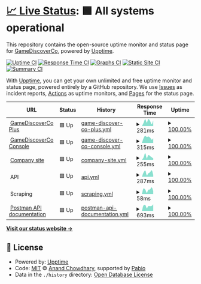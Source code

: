 # [📈 Live Status](https://GameDiscoverCo.github.io/uptime): <!--live status--> **🟩 All systems operational**

This repository contains the open-source uptime monitor and status page for [GameDiscoverCo](https://gamediscover.co), powered by [Upptime](https://github.com/upptime/upptime).

[![Uptime CI](https://github.com/GameDiscoverCo/uptime/workflows/Uptime%20CI/badge.svg)](https://github.com/GameDiscoverCo/uptime/actions?query=workflow%3A%22Uptime+CI%22)
[![Response Time CI](https://github.com/GameDiscoverCo/uptime/workflows/Response%20Time%20CI/badge.svg)](https://github.com/GameDiscoverCo/uptime/actions?query=workflow%3A%22Response+Time+CI%22)
[![Graphs CI](https://github.com/GameDiscoverCo/uptime/workflows/Graphs%20CI/badge.svg)](https://github.com/GameDiscoverCo/uptime/actions?query=workflow%3A%22Graphs+CI%22)
[![Static Site CI](https://github.com/GameDiscoverCo/uptime/workflows/Static%20Site%20CI/badge.svg)](https://github.com/GameDiscoverCo/uptime/actions?query=workflow%3A%22Static+Site+CI%22)
[![Summary CI](https://github.com/GameDiscoverCo/uptime/workflows/Summary%20CI/badge.svg)](https://github.com/GameDiscoverCo/uptime/actions?query=workflow%3A%22Summary+CI%22)

With [Upptime](https://upptime.js.org), you can get your own unlimited and free uptime monitor and status page, powered entirely by a GitHub repository. We use [Issues](https://github.com/GameDiscoverCo/uptime/issues) as incident reports, [Actions](https://github.com/GameDiscoverCo/uptime/actions) as uptime monitors, and [Pages](https://GameDiscoverCo.github.io/uptime) for the status page.

<!--start: status pages-->
<!-- This summary is generated by Upptime (https://github.com/upptime/upptime) -->
<!-- Do not edit this manually, your changes will be overwritten -->
<!-- prettier-ignore -->
| URL | Status | History | Response Time | Uptime |
| --- | ------ | ------- | ------------- | ------ |
| <img alt="" src="https://icons.duckduckgo.com/ip3/plus.gamediscover.co.ico" height="13"> [GameDiscoverCo Plus](https://plus.gamediscover.co) | 🟩 Up | [game-discover-co-plus.yml](https://github.com/GameDiscoverCo/uptime/commits/HEAD/history/game-discover-co-plus.yml) | <details><summary><img alt="Response time graph" src="./graphs/game-discover-co-plus/response-time-week.png" height="20"> 281ms</summary><br><a href="https://status.gamediscover.co/history/game-discover-co-plus"><img alt="Response time 278" src="https://img.shields.io/endpoint?url=https%3A%2F%2Fraw.githubusercontent.com%2FGameDiscoverCo%2Fuptime%2FHEAD%2Fapi%2Fgame-discover-co-plus%2Fresponse-time.json"></a><br><a href="https://status.gamediscover.co/history/game-discover-co-plus"><img alt="24-hour response time 233" src="https://img.shields.io/endpoint?url=https%3A%2F%2Fraw.githubusercontent.com%2FGameDiscoverCo%2Fuptime%2FHEAD%2Fapi%2Fgame-discover-co-plus%2Fresponse-time-day.json"></a><br><a href="https://status.gamediscover.co/history/game-discover-co-plus"><img alt="7-day response time 281" src="https://img.shields.io/endpoint?url=https%3A%2F%2Fraw.githubusercontent.com%2FGameDiscoverCo%2Fuptime%2FHEAD%2Fapi%2Fgame-discover-co-plus%2Fresponse-time-week.json"></a><br><a href="https://status.gamediscover.co/history/game-discover-co-plus"><img alt="30-day response time 281" src="https://img.shields.io/endpoint?url=https%3A%2F%2Fraw.githubusercontent.com%2FGameDiscoverCo%2Fuptime%2FHEAD%2Fapi%2Fgame-discover-co-plus%2Fresponse-time-month.json"></a><br><a href="https://status.gamediscover.co/history/game-discover-co-plus"><img alt="1-year response time 278" src="https://img.shields.io/endpoint?url=https%3A%2F%2Fraw.githubusercontent.com%2FGameDiscoverCo%2Fuptime%2FHEAD%2Fapi%2Fgame-discover-co-plus%2Fresponse-time-year.json"></a></details> | <details><summary><a href="https://status.gamediscover.co/history/game-discover-co-plus">100.00%</a></summary><a href="https://status.gamediscover.co/history/game-discover-co-plus"><img alt="All-time uptime 100.00%" src="https://img.shields.io/endpoint?url=https%3A%2F%2Fraw.githubusercontent.com%2FGameDiscoverCo%2Fuptime%2FHEAD%2Fapi%2Fgame-discover-co-plus%2Fuptime.json"></a><br><a href="https://status.gamediscover.co/history/game-discover-co-plus"><img alt="24-hour uptime 100.00%" src="https://img.shields.io/endpoint?url=https%3A%2F%2Fraw.githubusercontent.com%2FGameDiscoverCo%2Fuptime%2FHEAD%2Fapi%2Fgame-discover-co-plus%2Fuptime-day.json"></a><br><a href="https://status.gamediscover.co/history/game-discover-co-plus"><img alt="7-day uptime 100.00%" src="https://img.shields.io/endpoint?url=https%3A%2F%2Fraw.githubusercontent.com%2FGameDiscoverCo%2Fuptime%2FHEAD%2Fapi%2Fgame-discover-co-plus%2Fuptime-week.json"></a><br><a href="https://status.gamediscover.co/history/game-discover-co-plus"><img alt="30-day uptime 100.00%" src="https://img.shields.io/endpoint?url=https%3A%2F%2Fraw.githubusercontent.com%2FGameDiscoverCo%2Fuptime%2FHEAD%2Fapi%2Fgame-discover-co-plus%2Fuptime-month.json"></a><br><a href="https://status.gamediscover.co/history/game-discover-co-plus"><img alt="1-year uptime 100.00%" src="https://img.shields.io/endpoint?url=https%3A%2F%2Fraw.githubusercontent.com%2FGameDiscoverCo%2Fuptime%2FHEAD%2Fapi%2Fgame-discover-co-plus%2Fuptime-year.json"></a></details>
| <img alt="" src="https://icons.duckduckgo.com/ip3/console.gamediscover.co.ico" height="13"> [GameDiscoverCo Console](https://console.gamediscover.co) | 🟩 Up | [game-discover-co-console.yml](https://github.com/GameDiscoverCo/uptime/commits/HEAD/history/game-discover-co-console.yml) | <details><summary><img alt="Response time graph" src="./graphs/game-discover-co-console/response-time-week.png" height="20"> 315ms</summary><br><a href="https://status.gamediscover.co/history/game-discover-co-console"><img alt="Response time 306" src="https://img.shields.io/endpoint?url=https%3A%2F%2Fraw.githubusercontent.com%2FGameDiscoverCo%2Fuptime%2FHEAD%2Fapi%2Fgame-discover-co-console%2Fresponse-time.json"></a><br><a href="https://status.gamediscover.co/history/game-discover-co-console"><img alt="24-hour response time 272" src="https://img.shields.io/endpoint?url=https%3A%2F%2Fraw.githubusercontent.com%2FGameDiscoverCo%2Fuptime%2FHEAD%2Fapi%2Fgame-discover-co-console%2Fresponse-time-day.json"></a><br><a href="https://status.gamediscover.co/history/game-discover-co-console"><img alt="7-day response time 315" src="https://img.shields.io/endpoint?url=https%3A%2F%2Fraw.githubusercontent.com%2FGameDiscoverCo%2Fuptime%2FHEAD%2Fapi%2Fgame-discover-co-console%2Fresponse-time-week.json"></a><br><a href="https://status.gamediscover.co/history/game-discover-co-console"><img alt="30-day response time 286" src="https://img.shields.io/endpoint?url=https%3A%2F%2Fraw.githubusercontent.com%2FGameDiscoverCo%2Fuptime%2FHEAD%2Fapi%2Fgame-discover-co-console%2Fresponse-time-month.json"></a><br><a href="https://status.gamediscover.co/history/game-discover-co-console"><img alt="1-year response time 306" src="https://img.shields.io/endpoint?url=https%3A%2F%2Fraw.githubusercontent.com%2FGameDiscoverCo%2Fuptime%2FHEAD%2Fapi%2Fgame-discover-co-console%2Fresponse-time-year.json"></a></details> | <details><summary><a href="https://status.gamediscover.co/history/game-discover-co-console">100.00%</a></summary><a href="https://status.gamediscover.co/history/game-discover-co-console"><img alt="All-time uptime 100.00%" src="https://img.shields.io/endpoint?url=https%3A%2F%2Fraw.githubusercontent.com%2FGameDiscoverCo%2Fuptime%2FHEAD%2Fapi%2Fgame-discover-co-console%2Fuptime.json"></a><br><a href="https://status.gamediscover.co/history/game-discover-co-console"><img alt="24-hour uptime 100.00%" src="https://img.shields.io/endpoint?url=https%3A%2F%2Fraw.githubusercontent.com%2FGameDiscoverCo%2Fuptime%2FHEAD%2Fapi%2Fgame-discover-co-console%2Fuptime-day.json"></a><br><a href="https://status.gamediscover.co/history/game-discover-co-console"><img alt="7-day uptime 100.00%" src="https://img.shields.io/endpoint?url=https%3A%2F%2Fraw.githubusercontent.com%2FGameDiscoverCo%2Fuptime%2FHEAD%2Fapi%2Fgame-discover-co-console%2Fuptime-week.json"></a><br><a href="https://status.gamediscover.co/history/game-discover-co-console"><img alt="30-day uptime 100.00%" src="https://img.shields.io/endpoint?url=https%3A%2F%2Fraw.githubusercontent.com%2FGameDiscoverCo%2Fuptime%2FHEAD%2Fapi%2Fgame-discover-co-console%2Fuptime-month.json"></a><br><a href="https://status.gamediscover.co/history/game-discover-co-console"><img alt="1-year uptime 100.00%" src="https://img.shields.io/endpoint?url=https%3A%2F%2Fraw.githubusercontent.com%2FGameDiscoverCo%2Fuptime%2FHEAD%2Fapi%2Fgame-discover-co-console%2Fuptime-year.json"></a></details>
| <img alt="" src="https://icons.duckduckgo.com/ip3/gamediscover.co.ico" height="13"> [Company site](https://gamediscover.co/) | 🟩 Up | [company-site.yml](https://github.com/GameDiscoverCo/uptime/commits/HEAD/history/company-site.yml) | <details><summary><img alt="Response time graph" src="./graphs/company-site/response-time-week.png" height="20"> 255ms</summary><br><a href="https://status.gamediscover.co/history/company-site"><img alt="Response time 253" src="https://img.shields.io/endpoint?url=https%3A%2F%2Fraw.githubusercontent.com%2FGameDiscoverCo%2Fuptime%2FHEAD%2Fapi%2Fcompany-site%2Fresponse-time.json"></a><br><a href="https://status.gamediscover.co/history/company-site"><img alt="24-hour response time 166" src="https://img.shields.io/endpoint?url=https%3A%2F%2Fraw.githubusercontent.com%2FGameDiscoverCo%2Fuptime%2FHEAD%2Fapi%2Fcompany-site%2Fresponse-time-day.json"></a><br><a href="https://status.gamediscover.co/history/company-site"><img alt="7-day response time 255" src="https://img.shields.io/endpoint?url=https%3A%2F%2Fraw.githubusercontent.com%2FGameDiscoverCo%2Fuptime%2FHEAD%2Fapi%2Fcompany-site%2Fresponse-time-week.json"></a><br><a href="https://status.gamediscover.co/history/company-site"><img alt="30-day response time 256" src="https://img.shields.io/endpoint?url=https%3A%2F%2Fraw.githubusercontent.com%2FGameDiscoverCo%2Fuptime%2FHEAD%2Fapi%2Fcompany-site%2Fresponse-time-month.json"></a><br><a href="https://status.gamediscover.co/history/company-site"><img alt="1-year response time 253" src="https://img.shields.io/endpoint?url=https%3A%2F%2Fraw.githubusercontent.com%2FGameDiscoverCo%2Fuptime%2FHEAD%2Fapi%2Fcompany-site%2Fresponse-time-year.json"></a></details> | <details><summary><a href="https://status.gamediscover.co/history/company-site">100.00%</a></summary><a href="https://status.gamediscover.co/history/company-site"><img alt="All-time uptime 100.00%" src="https://img.shields.io/endpoint?url=https%3A%2F%2Fraw.githubusercontent.com%2FGameDiscoverCo%2Fuptime%2FHEAD%2Fapi%2Fcompany-site%2Fuptime.json"></a><br><a href="https://status.gamediscover.co/history/company-site"><img alt="24-hour uptime 100.00%" src="https://img.shields.io/endpoint?url=https%3A%2F%2Fraw.githubusercontent.com%2FGameDiscoverCo%2Fuptime%2FHEAD%2Fapi%2Fcompany-site%2Fuptime-day.json"></a><br><a href="https://status.gamediscover.co/history/company-site"><img alt="7-day uptime 100.00%" src="https://img.shields.io/endpoint?url=https%3A%2F%2Fraw.githubusercontent.com%2FGameDiscoverCo%2Fuptime%2FHEAD%2Fapi%2Fcompany-site%2Fuptime-week.json"></a><br><a href="https://status.gamediscover.co/history/company-site"><img alt="30-day uptime 100.00%" src="https://img.shields.io/endpoint?url=https%3A%2F%2Fraw.githubusercontent.com%2FGameDiscoverCo%2Fuptime%2FHEAD%2Fapi%2Fcompany-site%2Fuptime-month.json"></a><br><a href="https://status.gamediscover.co/history/company-site"><img alt="1-year uptime 100.00%" src="https://img.shields.io/endpoint?url=https%3A%2F%2Fraw.githubusercontent.com%2FGameDiscoverCo%2Fuptime%2FHEAD%2Fapi%2Fcompany-site%2Fuptime-year.json"></a></details>
| <img alt="" src="https://icons.duckduckgo.com/ip3/null.ico" height="13"> API | 🟩 Up | [api.yml](https://github.com/GameDiscoverCo/uptime/commits/HEAD/history/api.yml) | <details><summary><img alt="Response time graph" src="./graphs/api/response-time-week.png" height="20"> 287ms</summary><br><a href="https://status.gamediscover.co/history/api"><img alt="Response time 276" src="https://img.shields.io/endpoint?url=https%3A%2F%2Fraw.githubusercontent.com%2FGameDiscoverCo%2Fuptime%2FHEAD%2Fapi%2Fapi%2Fresponse-time.json"></a><br><a href="https://status.gamediscover.co/history/api"><img alt="24-hour response time 178" src="https://img.shields.io/endpoint?url=https%3A%2F%2Fraw.githubusercontent.com%2FGameDiscoverCo%2Fuptime%2FHEAD%2Fapi%2Fapi%2Fresponse-time-day.json"></a><br><a href="https://status.gamediscover.co/history/api"><img alt="7-day response time 287" src="https://img.shields.io/endpoint?url=https%3A%2F%2Fraw.githubusercontent.com%2FGameDiscoverCo%2Fuptime%2FHEAD%2Fapi%2Fapi%2Fresponse-time-week.json"></a><br><a href="https://status.gamediscover.co/history/api"><img alt="30-day response time 439" src="https://img.shields.io/endpoint?url=https%3A%2F%2Fraw.githubusercontent.com%2FGameDiscoverCo%2Fuptime%2FHEAD%2Fapi%2Fapi%2Fresponse-time-month.json"></a><br><a href="https://status.gamediscover.co/history/api"><img alt="1-year response time 276" src="https://img.shields.io/endpoint?url=https%3A%2F%2Fraw.githubusercontent.com%2FGameDiscoverCo%2Fuptime%2FHEAD%2Fapi%2Fapi%2Fresponse-time-year.json"></a></details> | <details><summary><a href="https://status.gamediscover.co/history/api">100.00%</a></summary><a href="https://status.gamediscover.co/history/api"><img alt="All-time uptime 99.98%" src="https://img.shields.io/endpoint?url=https%3A%2F%2Fraw.githubusercontent.com%2FGameDiscoverCo%2Fuptime%2FHEAD%2Fapi%2Fapi%2Fuptime.json"></a><br><a href="https://status.gamediscover.co/history/api"><img alt="24-hour uptime 100.00%" src="https://img.shields.io/endpoint?url=https%3A%2F%2Fraw.githubusercontent.com%2FGameDiscoverCo%2Fuptime%2FHEAD%2Fapi%2Fapi%2Fuptime-day.json"></a><br><a href="https://status.gamediscover.co/history/api"><img alt="7-day uptime 100.00%" src="https://img.shields.io/endpoint?url=https%3A%2F%2Fraw.githubusercontent.com%2FGameDiscoverCo%2Fuptime%2FHEAD%2Fapi%2Fapi%2Fuptime-week.json"></a><br><a href="https://status.gamediscover.co/history/api"><img alt="30-day uptime 100.00%" src="https://img.shields.io/endpoint?url=https%3A%2F%2Fraw.githubusercontent.com%2FGameDiscoverCo%2Fuptime%2FHEAD%2Fapi%2Fapi%2Fuptime-month.json"></a><br><a href="https://status.gamediscover.co/history/api"><img alt="1-year uptime 99.98%" src="https://img.shields.io/endpoint?url=https%3A%2F%2Fraw.githubusercontent.com%2FGameDiscoverCo%2Fuptime%2FHEAD%2Fapi%2Fapi%2Fuptime-year.json"></a></details>
| <img alt="" src="https://icons.duckduckgo.com/ip3/null.ico" height="13"> Scraping | 🟩 Up | [scraping.yml](https://github.com/GameDiscoverCo/uptime/commits/HEAD/history/scraping.yml) | <details><summary><img alt="Response time graph" src="./graphs/scraping/response-time-week.png" height="20"> 58ms</summary><br><a href="https://status.gamediscover.co/history/scraping"><img alt="Response time 46" src="https://img.shields.io/endpoint?url=https%3A%2F%2Fraw.githubusercontent.com%2FGameDiscoverCo%2Fuptime%2FHEAD%2Fapi%2Fscraping%2Fresponse-time.json"></a><br><a href="https://status.gamediscover.co/history/scraping"><img alt="24-hour response time 33" src="https://img.shields.io/endpoint?url=https%3A%2F%2Fraw.githubusercontent.com%2FGameDiscoverCo%2Fuptime%2FHEAD%2Fapi%2Fscraping%2Fresponse-time-day.json"></a><br><a href="https://status.gamediscover.co/history/scraping"><img alt="7-day response time 58" src="https://img.shields.io/endpoint?url=https%3A%2F%2Fraw.githubusercontent.com%2FGameDiscoverCo%2Fuptime%2FHEAD%2Fapi%2Fscraping%2Fresponse-time-week.json"></a><br><a href="https://status.gamediscover.co/history/scraping"><img alt="30-day response time 52" src="https://img.shields.io/endpoint?url=https%3A%2F%2Fraw.githubusercontent.com%2FGameDiscoverCo%2Fuptime%2FHEAD%2Fapi%2Fscraping%2Fresponse-time-month.json"></a><br><a href="https://status.gamediscover.co/history/scraping"><img alt="1-year response time 46" src="https://img.shields.io/endpoint?url=https%3A%2F%2Fraw.githubusercontent.com%2FGameDiscoverCo%2Fuptime%2FHEAD%2Fapi%2Fscraping%2Fresponse-time-year.json"></a></details> | <details><summary><a href="https://status.gamediscover.co/history/scraping">100.00%</a></summary><a href="https://status.gamediscover.co/history/scraping"><img alt="All-time uptime 99.97%" src="https://img.shields.io/endpoint?url=https%3A%2F%2Fraw.githubusercontent.com%2FGameDiscoverCo%2Fuptime%2FHEAD%2Fapi%2Fscraping%2Fuptime.json"></a><br><a href="https://status.gamediscover.co/history/scraping"><img alt="24-hour uptime 100.00%" src="https://img.shields.io/endpoint?url=https%3A%2F%2Fraw.githubusercontent.com%2FGameDiscoverCo%2Fuptime%2FHEAD%2Fapi%2Fscraping%2Fuptime-day.json"></a><br><a href="https://status.gamediscover.co/history/scraping"><img alt="7-day uptime 100.00%" src="https://img.shields.io/endpoint?url=https%3A%2F%2Fraw.githubusercontent.com%2FGameDiscoverCo%2Fuptime%2FHEAD%2Fapi%2Fscraping%2Fuptime-week.json"></a><br><a href="https://status.gamediscover.co/history/scraping"><img alt="30-day uptime 100.00%" src="https://img.shields.io/endpoint?url=https%3A%2F%2Fraw.githubusercontent.com%2FGameDiscoverCo%2Fuptime%2FHEAD%2Fapi%2Fscraping%2Fuptime-month.json"></a><br><a href="https://status.gamediscover.co/history/scraping"><img alt="1-year uptime 99.97%" src="https://img.shields.io/endpoint?url=https%3A%2F%2Fraw.githubusercontent.com%2FGameDiscoverCo%2Fuptime%2FHEAD%2Fapi%2Fscraping%2Fuptime-year.json"></a></details>
| <img alt="" src="https://icons.duckduckgo.com/ip3/documenter.getpostman.com.ico" height="13"> [Postman API documentation](https://documenter.getpostman.com/view/4312055/UVRHi3Y4) | 🟩 Up | [postman-api-documentation.yml](https://github.com/GameDiscoverCo/uptime/commits/HEAD/history/postman-api-documentation.yml) | <details><summary><img alt="Response time graph" src="./graphs/postman-api-documentation/response-time-week.png" height="20"> 693ms</summary><br><a href="https://status.gamediscover.co/history/postman-api-documentation"><img alt="Response time 666" src="https://img.shields.io/endpoint?url=https%3A%2F%2Fraw.githubusercontent.com%2FGameDiscoverCo%2Fuptime%2FHEAD%2Fapi%2Fpostman-api-documentation%2Fresponse-time.json"></a><br><a href="https://status.gamediscover.co/history/postman-api-documentation"><img alt="24-hour response time 236" src="https://img.shields.io/endpoint?url=https%3A%2F%2Fraw.githubusercontent.com%2FGameDiscoverCo%2Fuptime%2FHEAD%2Fapi%2Fpostman-api-documentation%2Fresponse-time-day.json"></a><br><a href="https://status.gamediscover.co/history/postman-api-documentation"><img alt="7-day response time 693" src="https://img.shields.io/endpoint?url=https%3A%2F%2Fraw.githubusercontent.com%2FGameDiscoverCo%2Fuptime%2FHEAD%2Fapi%2Fpostman-api-documentation%2Fresponse-time-week.json"></a><br><a href="https://status.gamediscover.co/history/postman-api-documentation"><img alt="30-day response time 740" src="https://img.shields.io/endpoint?url=https%3A%2F%2Fraw.githubusercontent.com%2FGameDiscoverCo%2Fuptime%2FHEAD%2Fapi%2Fpostman-api-documentation%2Fresponse-time-month.json"></a><br><a href="https://status.gamediscover.co/history/postman-api-documentation"><img alt="1-year response time 666" src="https://img.shields.io/endpoint?url=https%3A%2F%2Fraw.githubusercontent.com%2FGameDiscoverCo%2Fuptime%2FHEAD%2Fapi%2Fpostman-api-documentation%2Fresponse-time-year.json"></a></details> | <details><summary><a href="https://status.gamediscover.co/history/postman-api-documentation">100.00%</a></summary><a href="https://status.gamediscover.co/history/postman-api-documentation"><img alt="All-time uptime 100.00%" src="https://img.shields.io/endpoint?url=https%3A%2F%2Fraw.githubusercontent.com%2FGameDiscoverCo%2Fuptime%2FHEAD%2Fapi%2Fpostman-api-documentation%2Fuptime.json"></a><br><a href="https://status.gamediscover.co/history/postman-api-documentation"><img alt="24-hour uptime 100.00%" src="https://img.shields.io/endpoint?url=https%3A%2F%2Fraw.githubusercontent.com%2FGameDiscoverCo%2Fuptime%2FHEAD%2Fapi%2Fpostman-api-documentation%2Fuptime-day.json"></a><br><a href="https://status.gamediscover.co/history/postman-api-documentation"><img alt="7-day uptime 100.00%" src="https://img.shields.io/endpoint?url=https%3A%2F%2Fraw.githubusercontent.com%2FGameDiscoverCo%2Fuptime%2FHEAD%2Fapi%2Fpostman-api-documentation%2Fuptime-week.json"></a><br><a href="https://status.gamediscover.co/history/postman-api-documentation"><img alt="30-day uptime 100.00%" src="https://img.shields.io/endpoint?url=https%3A%2F%2Fraw.githubusercontent.com%2FGameDiscoverCo%2Fuptime%2FHEAD%2Fapi%2Fpostman-api-documentation%2Fuptime-month.json"></a><br><a href="https://status.gamediscover.co/history/postman-api-documentation"><img alt="1-year uptime 100.00%" src="https://img.shields.io/endpoint?url=https%3A%2F%2Fraw.githubusercontent.com%2FGameDiscoverCo%2Fuptime%2FHEAD%2Fapi%2Fpostman-api-documentation%2Fuptime-year.json"></a></details>

<!--end: status pages-->

[**Visit our status website →**](https://GameDiscoverCo.github.io/uptime)

## 📄 License

- Powered by: [Upptime](https://github.com/upptime/upptime)
- Code: [MIT](./LICENSE) © [Anand Chowdhary](https://anandchowdhary.com), supported by [Pabio](https://pabio.com)
- Data in the `./history` directory: [Open Database License](https://opendatacommons.org/licenses/odbl/1-0/)

